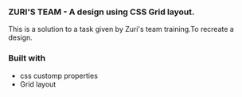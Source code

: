 ### ZURI'S TEAM - A design using CSS Grid layout.

This is a solution to a task given by Zuri's team training.To recreate a design.

### Built with 

- css customp properties
- Grid layout

